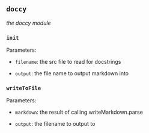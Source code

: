 ## `doccy`

_the doccy module_

### `init`

Parameters:

- `filename`: the src file to read for docstrings

- `output`: the file name to output markdown into

### `writeToFile`

Parameters:

- `markdown`: the result of calling writeMarkdown.parse

- `output`: the filename to output to